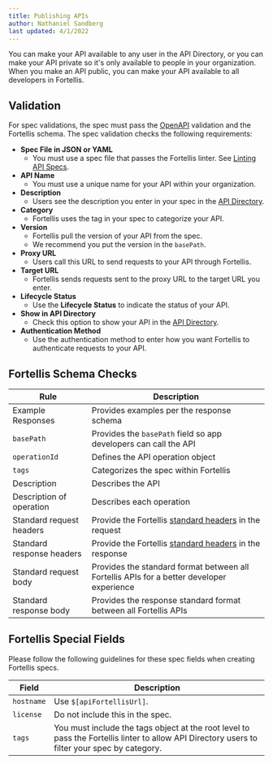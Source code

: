 ```yaml
---
title: Publishing APIs
author: Nathaniel Sandberg
last updated: 4/1/2022
---
```


You can make your API available to any user in the API Directory,
or you can make your API private so it's only available to people in your organization.
When you make an API public, you can make your API available to all developers in Fortellis.

## Validation

For spec validations, the spec must pass the [OpenAPI](https://swagger.io/specification/) validation and the Fortellis schema.
The spec validation checks the following requirements:

* **Spec File in JSON or YAML**  
    * You must use a spec file that passes the Fortellis linter.
    See [Linting API Specs](/docs/tutorials/spec-writing/linting-api-specs/).  
* **API Name**  
    * You must use a unique name for your API within your organization.  
* **Description**  
    * Users see the description you enter in your spec in the [API Directory]($[apiReferenceUrl]).  
* **Category**
    * Fortellis uses the tag in your spec to categorize your API.
* **Version**  
    * Fortellis pull the version of your API from the spec.  
    * We recommend you put the version in the `basePath`.  
* **Proxy URL**  
    * Users call this URL to send requests to your API through Fortellis.  
* **Target URL**  
    * Fortellis sends requests sent to the proxy URL to the target URL you enter.
* **Lifecycle Status**
    * Use the **Lifecycle Status** to indicate the status of your API.  
* **Show in API Directory**  
    * Check this option to show your API in the [API Directory]($[apiReferenceUrl]).
* **Authentication Method**
    * Use the authentication method to enter how you want Fortellis to authenticate requests to your API.  

## Fortellis Schema Checks

|Rule|Description|
|--|--|
|Example Responses|Provides examples per the response schema|
|`basePath`|Provides the `basePath` field so app developers can call the API|
|`operationId`|Defines the API operation object|
|`tags`|Categorizes the spec within Fortellis|
|Description|Describes the API|
|Description of operation|Describes each operation|
|Standard request headers|Provide the Fortellis [standard headers](/docs/api-design/api-data-schemas/#use-of-standard-http-headers) in the request|
|Standard response headers|Provide the Fortellis [standard headers](/docs/api-design/api-data-schemas/#use-of-standard-http-headers) in the response|
|Standard request body|Provides the standard format between all Fortellis APIs for a better developer experience|
|Standard response body|Provides the response standard format between all Fortellis APIs|

## Fortellis Special Fields

Please follow the following guidelines for these spec fields when creating Fortellis specs.

|Field|Description|
|--|--|
|`hostname`|Use `$[apiFortellisUrl]`.|
|`license`|Do not include this in the spec.|
|`tags`|You must include the tags object at the root level to pass the Fortellis linter to allow API Directory users to filter your spec by category.|
